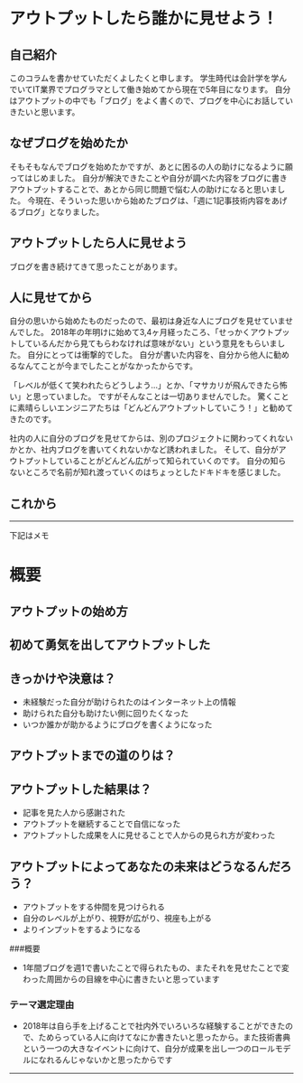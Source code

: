 # アウトプットしたら誰かに見せよう！
## 自己紹介
このコラムを書かせていただくよしたくと申します。
学生時代は会計学を学んでいてIT業界でプログラマとして働き始めてから現在で5年目になります。
自分はアウトプットの中でも「ブログ」をよく書くので、ブログを中心にお話していきたいと思います。

## なぜブログを始めたか
そもそもなんでブログを始めたかですが、あとに困るの人の助けになるように願ってはじめました。
自分が解決できたことや自分が調べた内容をブログに書きアウトプットすることで、あとから同じ問題で悩む人の助けになると思いました。
今現在、そういった思いから始めたブログは、「週に1記事技術内容をあげるブログ」となりました。

## アウトプットしたら人に見せよう
ブログを書き続けてきて思ったことがあります。



## 人に見せてから
自分の思いから始めたものだったので、最初は身近な人にブログを見せていませんでした。
2018年の年明けに始めて3,4ヶ月経ったころ、「せっかくアウトプットしているんだから見てもらわなければ意味がない」という意見をもらいました。
自分にとっては衝撃的でした。
自分が書いた内容を、自分から他人に勧めるなんてことが今までしたことがなかったからです。

「レベルが低くて笑われたらどうしよう…」とか、「マサカリが飛んできたら怖い」と思っていました。
ですがそんなことは一切ありませんでした。
驚くことに素晴らしいエンジニアたちは「どんどんアウトプットしていこう！」と勧めてきたのです。

社内の人に自分のブログを見せてからは、別のプロジェクトに関わってくれないかとか、社内ブログを書いてくれないかなど誘われました。
そして、自分がアウトプットしていることがどんどん広がって知られていくのです。
自分の知らないところで名前が知れ渡っていくのはちょっとしたドキドキを感じました。

## これから

---
下記はメモ

# 概要
## アウトプットの始め方

## 初めて勇気を出してアウトプットした

## きっかけや決意は？
- 未経験だった自分が助けられたのはインターネット上の情報
- 助けられた自分も助けたい側に回りたくなった
- いつか誰かが助かるようにブログを書くようになった

## アウトプットまでの道のりは？

## アウトプットした結果は？
- 記事を見た人から感謝された
- アウトプットを継続することで自信になった
- アウトプットした成果を人に見せることで人からの見られ方が変わった

## アウトプットによってあなたの未来はどうなるんだろう？
- アウトプットをする仲間を見つけられる
- 自分のレベルが上がり、視野が広がり、視座も上がる
- よりインプットをするようになる

###概要
- 1年間ブログを週1で書いたことで得られたもの、またそれを見せたことで変わった周囲からの目線を中心に書きたいと思っています

### テーマ選定理由
- 2018年は自ら手を上げることで社内外でいろいろな経験することができたので、ためらっている人に向けてなにか書きたいと思ったから。また技術書典という一つの大きなイベントに向けて、自分が成果を出し一つのロールモデルになれるんじゃないかと思ったからです


---


